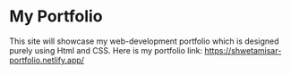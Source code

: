 # My Portfolio
This site will showcase my web-development portfolio which is designed purely using Html and CSS. Here is my portfolio link: https://shwetamisar-portfolio.netlify.app/
